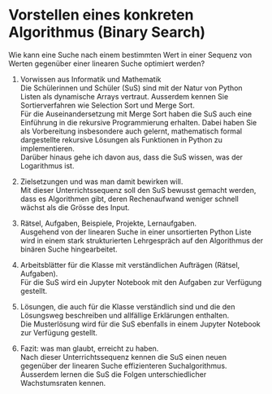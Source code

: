 # Vorstellen eines konkreten Algorithmus (Binary Search)

Wie kann eine Suche nach einem bestimmten Wert in einer Sequenz von
Werten gegenüber einer linearen Suche optimiert werden?

1. Vorwissen aus Informatik und Mathematik  
   Die Schülerinnen und Schüler (SuS) sind mit der Natur von Python
   Listen als dynamische Arrays vertraut. Ausserdem kennen Sie
   Sortierverfahren wie Selection Sort und Merge Sort.  
   Für die Auseinandersetzung mit Merge Sort haben die SuS auch eine
   Einführung in die rekursive Programmierung erhalten. Dabei haben Sie
   als Vorbereitung insbesondere auch gelernt, mathematisch formal
   dargestellte rekursive Lösungen als Funktionen in Python zu
   implementieren.    
   Darüber hinaus gehe ich davon aus, dass die SuS wissen, was der
   Logarithmus ist.

2. Zielsetzungen und was man damit bewirken will.  
   Mit dieser Unterrichtssequenz soll den SuS bewusst gemacht werden,
   dass es Algorithmen gibt, deren Rechenaufwand weniger schnell wächst
   als die Grösse des Input.

3. Rätsel, Aufgaben, Beispiele, Projekte, Lernaufgaben.  
   Ausgehend von der linearen Suche in einer unsortierten Python Liste
   wird in einem stark strukturierten Lehrgespräch auf den Algorithmus
   der binären Suche hingearbeitet.

4. Arbeitsblätter für die Klasse mit verständlichen Aufträgen (Rätsel,
   Aufgaben).  
   Für die SuS wird ein Jupyter Notebook mit den Aufgaben zur Verfügung
   gestellt. 
5. Lösungen, die auch für die Klasse verständlich sind und die den
   Lösungsweg beschreiben und allfällige Erklärungen enthalten.  
   Die Musterlösung wird für die SuS ebenfalls in einem Jupyter Notebook
   zur Verfügung gestellt.
6. Fazit: was man glaubt, erreicht zu haben.  
   Nach dieser Unterrichtssequenz kennen die SuS einen neuen gegenüber
   der linearen Suche effizienteren Suchalgorithmus. Ausserdem lernen
   die SuS die Folgen unterschiedlicher Wachstumsraten kennen.